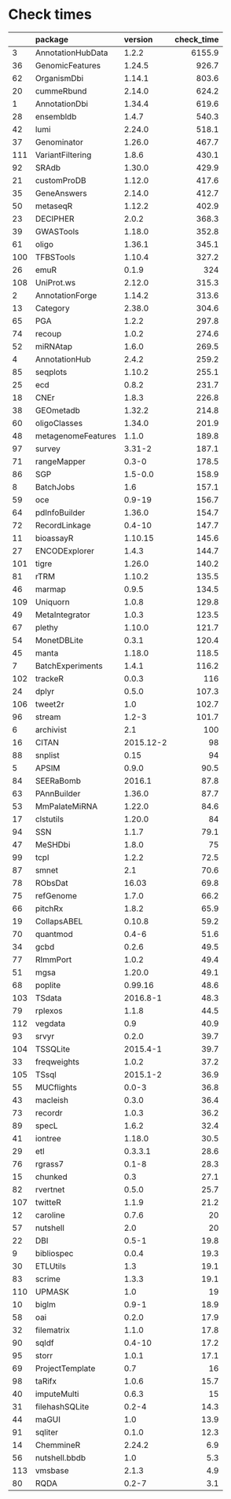 # Check times

|    |package            |version   | check_time|
|:---|:------------------|:---------|----------:|
|3   |AnnotationHubData  |1.2.2     |     6155.9|
|36  |GenomicFeatures    |1.24.5    |      926.7|
|62  |OrganismDbi        |1.14.1    |      803.6|
|20  |cummeRbund         |2.14.0    |      624.2|
|1   |AnnotationDbi      |1.34.4    |      619.6|
|28  |ensembldb          |1.4.7     |      540.3|
|42  |lumi               |2.24.0    |      518.1|
|37  |Genominator        |1.26.0    |      467.7|
|111 |VariantFiltering   |1.8.6     |      430.1|
|92  |SRAdb              |1.30.0    |      429.9|
|21  |customProDB        |1.12.0    |      417.6|
|35  |GeneAnswers        |2.14.0    |      412.7|
|50  |metaseqR           |1.12.2    |      402.9|
|23  |DECIPHER           |2.0.2     |      368.3|
|39  |GWASTools          |1.18.0    |      352.8|
|61  |oligo              |1.36.1    |      345.1|
|100 |TFBSTools          |1.10.4    |      327.2|
|26  |emuR               |0.1.9     |        324|
|108 |UniProt.ws         |2.12.0    |      315.3|
|2   |AnnotationForge    |1.14.2    |      313.6|
|13  |Category           |2.38.0    |      304.6|
|65  |PGA                |1.2.2     |      297.8|
|74  |recoup             |1.0.2     |      274.6|
|52  |miRNAtap           |1.6.0     |      269.5|
|4   |AnnotationHub      |2.4.2     |      259.2|
|85  |seqplots           |1.10.2    |      255.1|
|25  |ecd                |0.8.2     |      231.7|
|18  |CNEr               |1.8.3     |      226.8|
|38  |GEOmetadb          |1.32.2    |      214.8|
|60  |oligoClasses       |1.34.0    |      201.9|
|48  |metagenomeFeatures |1.1.0     |      189.8|
|97  |survey             |3.31-2    |      187.1|
|71  |rangeMapper        |0.3-0     |      178.5|
|86  |SGP                |1.5-0.0   |      158.9|
|8   |BatchJobs          |1.6       |      157.1|
|59  |oce                |0.9-19    |      156.7|
|64  |pdInfoBuilder      |1.36.0    |      154.7|
|72  |RecordLinkage      |0.4-10    |      147.7|
|11  |bioassayR          |1.10.15   |      145.6|
|27  |ENCODExplorer      |1.4.3     |      144.7|
|101 |tigre              |1.26.0    |      140.2|
|81  |rTRM               |1.10.2    |      135.5|
|46  |marmap             |0.9.5     |      134.5|
|109 |Uniquorn           |1.0.8     |      129.8|
|49  |MetaIntegrator     |1.0.3     |      123.5|
|67  |plethy             |1.10.0    |      121.7|
|54  |MonetDBLite        |0.3.1     |      120.4|
|45  |manta              |1.18.0    |      118.5|
|7   |BatchExperiments   |1.4.1     |      116.2|
|102 |trackeR            |0.0.3     |        116|
|24  |dplyr              |0.5.0     |      107.3|
|106 |tweet2r            |1.0       |      102.7|
|96  |stream             |1.2-3     |      101.7|
|6   |archivist          |2.1       |        100|
|16  |CITAN              |2015.12-2 |         98|
|88  |snplist            |0.15      |         94|
|5   |APSIM              |0.9.0     |       90.5|
|84  |SEERaBomb          |2016.1    |       87.8|
|63  |PAnnBuilder        |1.36.0    |       87.7|
|53  |MmPalateMiRNA      |1.22.0    |       84.6|
|17  |clstutils          |1.20.0    |         84|
|94  |SSN                |1.1.7     |       79.1|
|47  |MeSHDbi            |1.8.0     |         75|
|99  |tcpl               |1.2.2     |       72.5|
|87  |smnet              |2.1       |       70.6|
|78  |RObsDat            |16.03     |       69.8|
|75  |refGenome          |1.7.0     |       66.2|
|66  |pitchRx            |1.8.2     |       65.9|
|19  |CollapsABEL        |0.10.8    |       59.2|
|70  |quantmod           |0.4-6     |       51.6|
|34  |gcbd               |0.2.6     |       49.5|
|77  |RImmPort           |1.0.2     |       49.4|
|51  |mgsa               |1.20.0    |       49.1|
|68  |poplite            |0.99.16   |       48.6|
|103 |TSdata             |2016.8-1  |       48.3|
|79  |rplexos            |1.1.8     |       44.5|
|112 |vegdata            |0.9       |       40.9|
|93  |srvyr              |0.2.0     |       39.7|
|104 |TSSQLite           |2015.4-1  |       39.7|
|33  |freqweights        |1.0.2     |       37.2|
|105 |TSsql              |2015.1-2  |       36.9|
|55  |MUCflights         |0.0-3     |       36.8|
|43  |macleish           |0.3.0     |       36.4|
|73  |recordr            |1.0.3     |       36.2|
|89  |specL              |1.6.2     |       32.4|
|41  |iontree            |1.18.0    |       30.5|
|29  |etl                |0.3.3.1   |       28.6|
|76  |rgrass7            |0.1-8     |       28.3|
|15  |chunked            |0.3       |       27.1|
|82  |rvertnet           |0.5.0     |       25.7|
|107 |twitteR            |1.1.9     |       21.2|
|12  |caroline           |0.7.6     |         20|
|57  |nutshell           |2.0       |         20|
|22  |DBI                |0.5-1     |       19.8|
|9   |bibliospec         |0.0.4     |       19.3|
|30  |ETLUtils           |1.3       |       19.1|
|83  |scrime             |1.3.3     |       19.1|
|110 |UPMASK             |1.0       |         19|
|10  |biglm              |0.9-1     |       18.9|
|58  |oai                |0.2.0     |       17.9|
|32  |filematrix         |1.1.0     |       17.8|
|90  |sqldf              |0.4-10    |       17.2|
|95  |storr              |1.0.1     |       17.1|
|69  |ProjectTemplate    |0.7       |         16|
|98  |taRifx             |1.0.6     |       15.7|
|40  |imputeMulti        |0.6.3     |         15|
|31  |filehashSQLite     |0.2-4     |       14.3|
|44  |maGUI              |1.0       |       13.9|
|91  |sqliter            |0.1.0     |       12.3|
|14  |ChemmineR          |2.24.2    |        6.9|
|56  |nutshell.bbdb      |1.0       |        5.3|
|113 |vmsbase            |2.1.3     |        4.9|
|80  |RQDA               |0.2-7     |        3.1|


